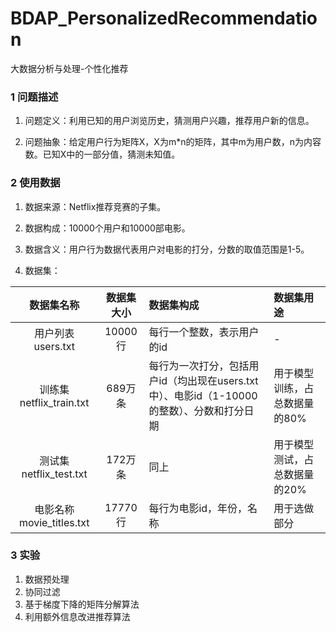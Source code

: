 # BDAP_PersonalizedRecommendation
 大数据分析与处理-个性化推荐

### 1 问题描述

1. 问题定义：利用已知的用户浏览历史，猜测用户兴趣，推荐用户新的信息。

2. 问题抽象：给定用户行为矩阵X，X为m*n的矩阵，其中m为用户数，n为内容数。已知X中的一部分值，猜测未知值。

### 2 使用数据

1. 数据来源：Netflix推荐竞赛的子集。

2. 数据构成：10000个用户和10000部电影。

3. 数据含义：用户行为数据代表用户对电影的打分，分数的取值范围是1-5。

4. 数据集：

|        数据集名称        | 数据集大小 | 数据集构成                                                   | 数据集用途                    |
| :----------------------: | :--------: | :----------------------------------------------------------- | :---------------------------- |
|    用户列表users.txt     |  10000行   | 每行一个整数，表示用户的id                                   | -                             |
| 训练集netflix_train.txt  |  689万条   | 每行为一次打分，包括用户id（均出现在users.txt中）、电影id（1-10000的整数）、分数和打分日期 | 用于模型训练，占总数据量的80% |
|  测试集netflix_test.txt  |  172万条   | 同上                                                         | 用于模型测试，占总数据量的20% |
| 电影名称movie_titles.txt |  17770行   | 每行为电影id，年份，名称                                     | 用于选做部分                  |

### 3 实验

1. 数据预处理
2. 协同过滤
3. 基于梯度下降的矩阵分解算法
4. 利用额外信息改进推荐算法

